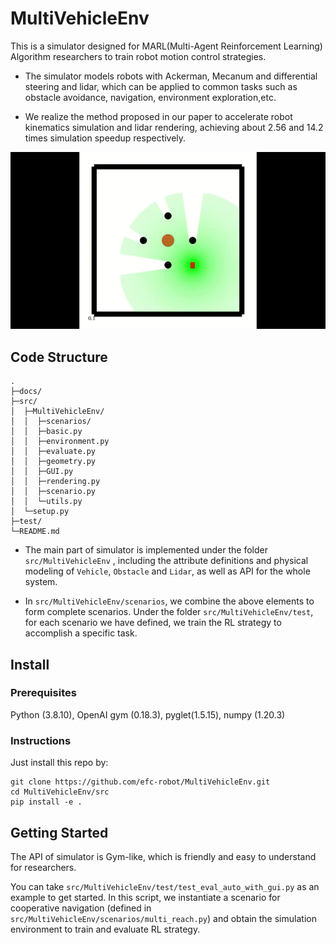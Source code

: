 # MultiVehicleEnv
This is a simulator designed for MARL(Multi-Agent Reinforcement Learning) Algorithm researchers to train robot motion control strategies.

- The simulator models robots with Ackerman, Mecanum and differential steering and lidar, which can be applied to common tasks such as obstacle avoidance, navigation, environment exploration,etc.

- We realize the method proposed in our paper to accelerate robot kinematics simulation and lidar rendering, achieving about 2.56 and 14.2 times simulation speedup respectively. 


![](docs/demo.gif)

## Code Structure
```plaintext
.
├─docs/
├─src/
│  ├─MultiVehicleEnv/
│  │  ├─scenarios/
│  │  ├─basic.py
│  │  ├─environment.py
│  │  ├─evaluate.py
│  │  ├─geometry.py
│  │  ├─GUI.py
│  │  ├─rendering.py
│  │  ├─scenario.py
│  │  └─utils.py
│  └─setup.py
├─test/
└─README.md
```
- The main part of simulator is implemented under the folder `src/MultiVehicleEnv` , including the attribute definitions and physical modeling of `Vehicle`, `Obstacle` and `Lidar`, as well as API for the whole system.

- In `src/MultiVehicleEnv/scenarios`, we combine the above elements to form complete scenarios. Under the folder `src/MultiVehicleEnv/test`, for each scenario we have defined, we train the RL strategy to accomplish a specific task.




## Install
### Prerequisites
Python (3.8.10), OpenAI gym (0.18.3), pyglet(1.5.15), numpy (1.20.3)
### Instructions
Just install this repo by:
```shell
git clone https://github.com/efc-robot/MultiVehicleEnv.git
cd MultiVehicleEnv/src
pip install -e .
```

## Getting Started
The API of simulator is Gym-like, which is friendly and easy to understand for researchers.

You can take `src/MultiVehicleEnv/test/test_eval_auto_with_gui.py` as an example to get started. In this script, we instantiate a scenario for cooperative navigation (defined in `src/MultiVehicleEnv/scenarios/multi_reach.py`) and obtain the simulation environment to  train and evaluate RL strategy. 


